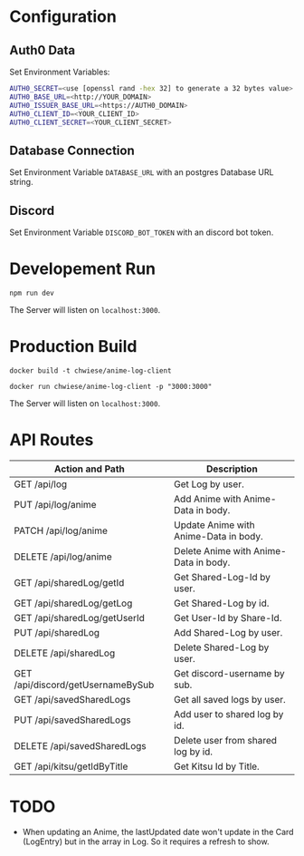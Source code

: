 # Configuration

## Auth0 Data

Set Environment Variables:

```bash
AUTH0_SECRET=<use [openssl rand -hex 32] to generate a 32 bytes value>
AUTH0_BASE_URL=<http://YOUR_DOMAIN>
AUTH0_ISSUER_BASE_URL=<https://AUTH0_DOMAIN>
AUTH0_CLIENT_ID=<YOUR_CLIENT_ID>
AUTH0_CLIENT_SECRET=<YOUR_CLIENT_SECRET>
```

## Database Connection

Set Environment Variable `DATABASE_URL` with an postgres Database URL string.

## Discord

Set Environment Variable `DISCORD_BOT_TOKEN` with an discord bot token.

# Developement Run

```
npm run dev
```

The Server will listen on `localhost:3000`.

# Production Build

```
docker build -t chwiese/anime-log-client
```

```
docker run chwiese/anime-log-client -p "3000:3000"
```

The Server will listen on `localhost:3000`.

# API Routes

| Action and Path                   | Description                           |
| --------------------------------- | ------------------------------------- |
| GET /api/log                      | Get Log by user.                      |
| PUT /api/log/anime                | Add Anime with Anime-Data in body.    |
| PATCH /api/log/anime              | Update Anime with Anime-Data in body. |
| DELETE /api/log/anime             | Delete Anime with Anime-Data in body. |
| GET /api/sharedLog/getId          | Get Shared-Log-Id by user.            |
| GET /api/sharedLog/getLog         | Get Shared-Log by id.                 |
| GET /api/sharedLog/getUserId      | Get User-Id by Share-Id.              |
| PUT /api/sharedLog                | Add Shared-Log by user.               |
| DELETE /api/sharedLog             | Delete Shared-Log by user.            |
| GET /api/discord/getUsernameBySub | Get discord-username by sub.          |
| GET /api/savedSharedLogs          | Get all saved logs by user.           |
| PUT /api/savedSharedLogs          | Add user to shared log by id.         |
| DELETE /api/savedSharedLogs       | Delete user from shared log by id.    |
| GET /api/kitsu/getIdByTitle       | Get Kitsu Id by Title.                |

# TODO

-   When updating an Anime, the lastUpdated date won't update in the Card (LogEntry) but in the array in Log. So it requires a refresh to show.
